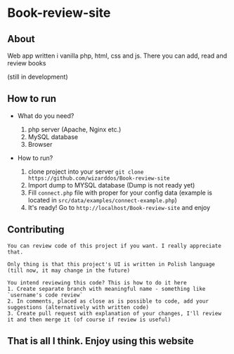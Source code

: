 # Book-review-site

## About
Web app written i vanilla php, html, css and js. There you can add, read and review books 

(still in development)


## How to run

* What do you need?
    1. php server (Apache, Nginx etc.)
    2. MySQL database 
    3. Browser

* How to run?
    1. clone project into your server 
        ``` git clone https://github.com/wizarddos/Book-review-site ```
    2. Import dump to MYSQL database (Dump is not ready yet)
    3. Fill `connect.php` file with proper for your config data (example is located in `src/data/examples/connect-example.php`)
    4. It's ready! Go to `http://localhost/Book-review-site` and enjoy

## Contributing
    You can review code of this project if you want. I really appreciate that.

    Only thing is that this project's UI is written in Polish language (till now, it may change in the future)

    You intend reviewing this code? This is how to do it here
    1. Create separate branch with meaningful name - something like `username's code review`
    2. In comments, placed as close as is possible to code, add your suggestions (alternatively with written code)
    3. Create pull request with explanation of your changes, I'll review it and then merge it (of course if review is useful)

## That is all I think. Enjoy using this website



    


    
